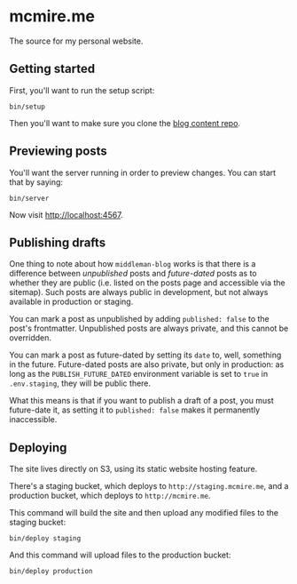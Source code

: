 # mcmire.me

The source for my personal website.

## Getting started

First, you'll want to run the setup script:

    bin/setup

Then you'll want to make sure you clone the [blog content
repo](git@github.com:mcmire/personal-content--blog.git).

## Previewing posts

You'll want the server running in order to preview changes. You can start that
by saying:

    bin/server

Now visit <http://localhost:4567>.

## Publishing drafts

One thing to note about how `middleman-blog` works is that there is a difference
between *unpublished* posts and *future-dated* posts as to whether they are
public (i.e. listed on the posts page and accessible via the sitemap). Such
posts are always public in development, but not always available in production
or staging.

You can mark a post as unpublished by adding `published: false` to the post's
frontmatter. Unpublished posts are always private, and this cannot be overridden.

You can mark a post as future-dated by setting its `date` to, well, something in
the future. Future-dated posts are also private, but only in production: as long
as the `PUBLISH_FUTURE_DATED` environment variable is set to `true` in
`.env.staging`, they will be public there.

What this means is that if you want to publish a draft of a post, you must
future-date it, as setting it to `published: false` makes it permanently
inaccessible.

## Deploying

The site lives directly on S3, using its static website hosting feature.

There's a staging bucket, which deploys to `http://staging.mcmire.me`, and a
production bucket, which deploys to `http://mcmire.me`.

This command will build the site and then upload any modified files to the
staging bucket:

    bin/deploy staging

And this command will upload files to the production bucket:

    bin/deploy production
